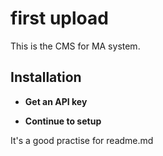 # first upload

This is the CMS for MA system.

## Installation 

* **Get an API key**

* **Continue to setup**

It's a good practise for readme.md

